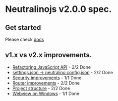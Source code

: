 # Neutralinojs v2.0.0 spec.

## Get started 

Please check [docs](https://neutralino.js.org/docs/)

## v1.x vs v2.x improvements.

- [Refactoring JavaScript API](js-api-refactoring.md) - 2/2 Done
- [settings.json -> neutralino.config.json](neutralino.config.json.md) - 2/2 Done
- [Security improvements](security.md) - 1/1 Done
- [Router improvements](router.md) - 2/2 Done
- [Project structure](project-structure.md) - 2/2 Done
- [Webview on Windows](webview.md) - 1/1 Done

